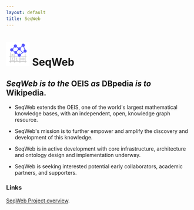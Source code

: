 ```yaml
---
layout: default
title: SeqWeb
---
```


# ![SeqWeb Project Icon](/assets/icons/seqweb_icon_64x64.png) SeqWeb

## ***SeqWeb*** _is to the_ **OEIS** _as_ **DBpedia** _is to_ **Wikipedia**.

- SeqWeb extends the OEIS, one of the world's largest mathematical knowledge bases, with an independent, open, knowledge graph resource.

- SeqWeb's mission is to further empower and amplify the discovery and development of this knowledge.

- SeqWeb is in active development with core infrastructure, architecture and ontology design and implementation underway.

- SeqWeb is seeking interested potential early collaborators, academic partners, and supporters.


### Links

[SeqWeb Project overview](https://www.seqweb.org/).

